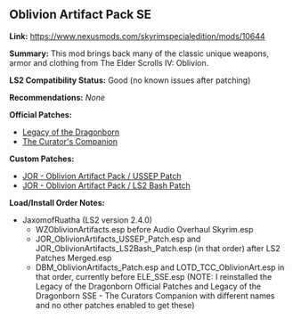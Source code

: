 ## Oblivion Artifact Pack SE

**Link:** https://www.nexusmods.com/skyrimspecialedition/mods/10644

**Summary:** This mod brings back many of the classic unique weapons, armor and clothing from The Elder Scrolls IV: Oblivion. 

**LS2 Compatibility Status:** Good (no known issues after patching)

**Recommendations:** 
_None_

**Official Patches:**
* [Legacy of the Dragonborn](https://www.nexusmods.com/skyrimspecialedition/mods/30980)
* [The Curator's Companion](https://www.nexusmods.com/skyrimspecialedition/mods/38529)

**Custom Patches:**
* [JOR - Oblivion Artifact Pack / USSEP Patch](../custom-patches/JOR_OblivionArtifacts_USSEP_Patch.esp)
* [JOR - Oblivion Artifact Pack / LS2 Bash Patch](/custom-patches/2.4.0/JOR_OblivionArtifacts_LS2Bash_Patch.esp)

**Load/Install Order Notes:**
* JaxomofRuatha (LS2 version 2.4.0)
  * WZOblivionArtifacts.esp before Audio Overhaul Skyrim.esp
  * JOR_OblivionArtifacts_USSEP_Patch.esp and JOR_OblivionArtifacts_LS2Bash_Patch.esp (in that order) after LS2 Patches Merged.esp
  * DBM_OblivionArtifacts_Patch.esp and LOTD_TCC_OblivionArt.esp in that order, currently before ELE_SSE.esp (NOTE: I reinstalled the Legacy of the Dragonborn Official Patches and Legacy of the Dragonborn SSE - The Curators Companion with different names and no other patches enabled to get these)